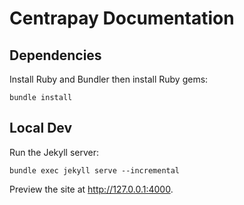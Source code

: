 # Centrapay Documentation

## Dependencies

Install Ruby and Bundler then install Ruby gems:

```
bundle install
```

## Local Dev

Run the Jekyll server:

```
bundle exec jekyll serve --incremental
```

Preview the site at http://127.0.0.1:4000.
